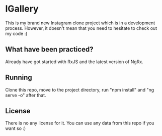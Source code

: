 # IGallery

This is my brand new Instagram clone project which is in a development process. However, it doesn't mean that you need to hesitate to check out my code :)

## What have been practiced?

Already have got started with RxJS and the latest version of NgRx.

## Running

Clone this repo, move to the project directory, run "npm install" and "ng serve -o" after that. 

## License

There is no any license for it. You can use any data from this repo if you want so :)
